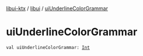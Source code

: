 [libui-ktx](../index.md) / [libui](index.md) / [uiUnderlineColorGrammar](./ui-underline-color-grammar.md)

# uiUnderlineColorGrammar

`val uiUnderlineColorGrammar: `[`Int`](https://kotlinlang.org/api/latest/jvm/stdlib/kotlin/-int/index.html)